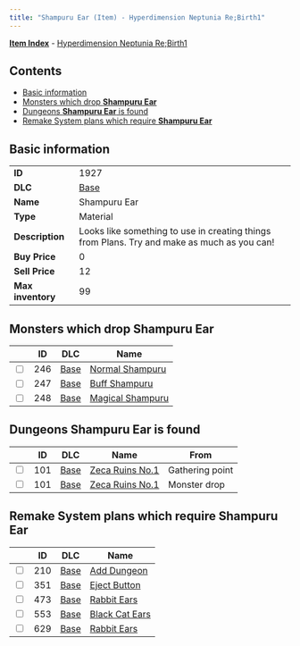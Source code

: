 ```yaml
---
title: "Shampuru Ear (Item) - Hyperdimension Neptunia Re;Birth1"
---
```


[**Item Index**](/neptunia/rb1/item/index.html) - [Hyperdimension Neptunia Re;Birth1](/neptunia/rb1)

## Contents

- [Basic information](#basic-information)
- [Monsters which drop **Shampuru Ear**](#monsters-which-drop-shampuru-ear)
- [Dungeons **Shampuru Ear** is found](#dungeons-shampuru-ear-is-found)
- [Remake System plans which require **Shampuru Ear**](#remake-system-plans-which-require-shampuru-ear)

## Basic information

|   |   |
| -- | -- |
| **ID** | 1927 |
| **DLC** | [Base](/neptunia/rb1/dlc/1-base.html) |
| **Name** | Shampuru Ear |
| **Type** | Material |
| **Description** | Looks like something to use in creating things from Plans. Try and make as much as you can! |
| **Buy Price** | 0 |
| **Sell Price** | 12 |
| **Max inventory** | 99 |


## Monsters which drop **Shampuru Ear**

|    | ID | DLC | Name |
| -- | -- | --- | ---- |
| <input type="checkbox" id="rb1-monster-1-246" class="trackbox" /> | 246 | [Base](/neptunia/rb1/dlc/1-base.html) | [Normal Shampuru](/neptunia/rb1/monster/1-246-normal-shampuru.html) |
| <input type="checkbox" id="rb1-monster-1-247" class="trackbox" /> | 247 | [Base](/neptunia/rb1/dlc/1-base.html) | [Buff Shampuru](/neptunia/rb1/monster/1-247-buff-shampuru.html) |
| <input type="checkbox" id="rb1-monster-1-248" class="trackbox" /> | 248 | [Base](/neptunia/rb1/dlc/1-base.html) | [Magical Shampuru](/neptunia/rb1/monster/1-248-magical-shampuru.html) |


## Dungeons **Shampuru Ear** is found

|    | ID | DLC | Name | From |
| -- | -- | --- | ---- | ---- |
| <input type="checkbox" id="rb1-dungeon-1-101" class="trackbox" /> | 101 | [Base](/neptunia/rb1/dlc/1-base.html) | [Zeca Ruins No.1](/neptunia/rb1/dungeon/1-101-zeca-ruins-no-1.html) | Gathering point |
| <input type="checkbox" id="rb1-dungeon-1-101" class="trackbox" /> | 101 | [Base](/neptunia/rb1/dlc/1-base.html) | [Zeca Ruins No.1](/neptunia/rb1/dungeon/1-101-zeca-ruins-no-1.html) | Monster drop |


## Remake System plans which require **Shampuru Ear**

|    | ID | DLC | Name |
| -- | -- | --- | ---- |
| <input type="checkbox" id="rb1-quest-1-210" class="trackbox" /> | 210 | [Base](/neptunia/rb1/dlc/1-base.html) | [Add Dungeon](/neptunia/rb1/quest/1-210-add-dungeon.html) |
| <input type="checkbox" id="rb1-quest-1-351" class="trackbox" /> | 351 | [Base](/neptunia/rb1/dlc/1-base.html) | [Eject Button](/neptunia/rb1/quest/1-351-eject-button.html) |
| <input type="checkbox" id="rb1-quest-1-473" class="trackbox" /> | 473 | [Base](/neptunia/rb1/dlc/1-base.html) | [Rabbit Ears](/neptunia/rb1/quest/1-473-rabbit-ears.html) |
| <input type="checkbox" id="rb1-quest-1-553" class="trackbox" /> | 553 | [Base](/neptunia/rb1/dlc/1-base.html) | [Black Cat Ears](/neptunia/rb1/quest/1-553-black-cat-ears.html) |
| <input type="checkbox" id="rb1-quest-1-629" class="trackbox" /> | 629 | [Base](/neptunia/rb1/dlc/1-base.html) | [Rabbit Ears](/neptunia/rb1/quest/1-629-rabbit-ears.html) |
